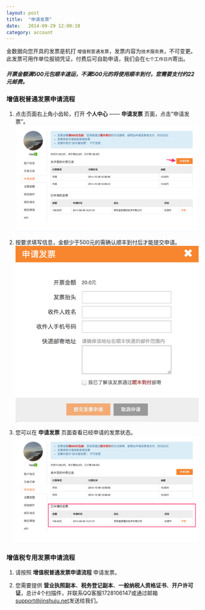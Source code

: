 ```yaml
---
layout: post
title:  "申请发票"
date:   2014-09-29 12:00:10
category: account
---
```


金数据向您开具的发票是机打 `增值税普通发票`，发票内容为`技术服务费`，不可变更。  
此发票可用作单位报销凭证，付费后可自助申请，我们会在`七个工作日内`寄出。

##### 开票金额满500元包顺丰速运，不满500元的将使用顺丰到付，您需要支付约22元邮费。

### 增值税普通发票申请流程

1. 点击页面右上角小齿轮，打开 **个人中心** —— **申请发票** 页面，点击“申请发票”。
	![](/images/invoices-1.png) 

2. 按要求填写信息，金额少于500元的需确认顺丰到付后才能提交申请。 
	![](/images/invoices-2.png) 

3. 您可以在 **申请发票** 页面查看已经申请的发票状态。
	![](/images/invoices-3.png) 

### 增值税专用发票申请流程

1. 请按照 **增值税普通发票申请流程** 申请发票。

2. 您需要提供 **营业执照副本**、**税务登记副本**、**一般纳税人资格证书**、**开户许可证**，总计4个扫描件，并联系QQ客服1728106147或通过邮箱[support@jinshuju.net](mailto:support@jinshuju.net)发送给我们。
